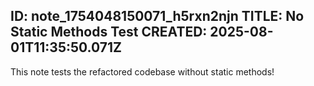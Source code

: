 ID: note_1754048150071_h5rxn2njn
TITLE: No Static Methods Test
CREATED: 2025-08-01T11:35:50.071Z
---
This note tests the refactored codebase without static methods!
